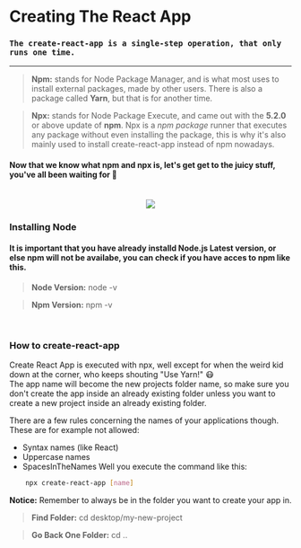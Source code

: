 # **Creating The React App**

### `The create-react-app is a single-step operation, that only runs one time.`

---

> **Npm:** stands for Node Package Manager, and is what most uses to install external packages, made by other users. There is also a package called **Yarn**, but that is for another time.

> **Npx:** stands for Node Package Execute, and came out with the **5.2.0** or above update of **npm**. Npx is a *npm package* runner that executes any package without even installing the package, this is why it's also mainly used to install create-react-app instead of npm nowadays.

#### Now that we know what **npm** and **npx** is, let's get get to the juicy stuff, you've all been waiting for :monocle_face: <br/><br/>


<p align="center">
  <img src="https://i.giphy.com/media/l4EoT59vRYdTSi6vS/giphy.gif" />
</p>


### Installing Node

#### It is important that you have already installd Node.js Latest version, or else npm will not be availabe, you can check if you have acces to npm like this.
> **Node Version:** node -v

> **Npm Version:** npm -v
<br/>

### How to create-react-app

Create React App is executed with npx, well except for when the weird kid down at the corner, who keeps shouting "Use Yarn!" :mask: <br/>
The app name will become the new projects folder name, so make sure you don't create the app inside an already existing folder unless you want to create a new project inside an already existing folder.

There are a few rules concerning the names of your applications though. These are for example not allowed:
-  Syntax names (like React)
- Uppercase names
- SpacesInTheNames
Well you execute the command like this:
```bash
    npx create-react-app [name]
```

**Notice:** Remember to always be in the folder you want to create your app in.
> **Find Folder:** cd desktop/my-new-project

> **Go Back One Folder:** cd ..